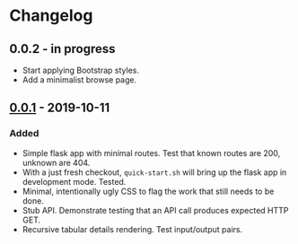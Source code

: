 # Changelog

## 0.0.2 - in progress
- Start applying Bootstrap styles.
- Add a minimalist browse page.

## [0.0.1](https://github.com/hubmapconsortium/flask-data-portal/tree/v0.0.1) - 2019-10-11
### Added
- Simple flask app with minimal routes. Test that known routes are 200, unknown are 404.
- With a just fresh checkout, `quick-start.sh` will bring up the flask app in development mode. Tested.
- Minimal, intentionally ugly CSS to flag the work that still needs to be done.
- Stub API. Demonstrate testing that an API call produces expected HTTP GET.
- Recursive tabular details rendering. Test input/output pairs.
